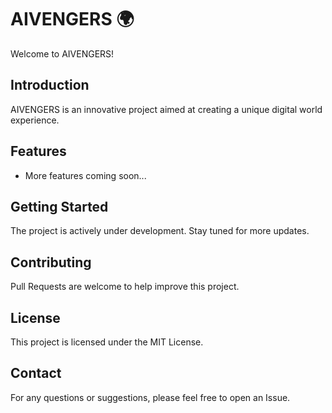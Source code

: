 # AIVENGERS 🌍

Welcome to AIVENGERS!

## Introduction
AIVENGERS is an innovative project aimed at creating a unique digital world experience.

## Features
- More features coming soon...

## Getting Started
The project is actively under development. Stay tuned for more updates.

## Contributing
Pull Requests are welcome to help improve this project.

## License
This project is licensed under the MIT License.

## Contact
For any questions or suggestions, please feel free to open an Issue.
